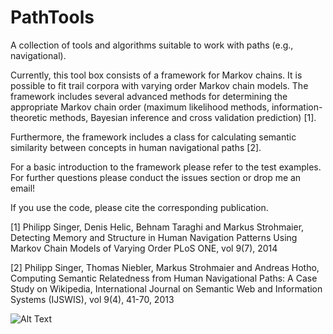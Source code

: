PathTools
=========

A collection of tools and algorithms suitable to work with paths (e.g., navigational).

Currently, this tool box consists of a framework for Markov chains. It is possible to fit trail corpora with varying order Markov chain models. The framework includes several advanced methods for determining the appropriate Markov chain order (maximum likelihood methods, information-theoretic methods, Bayesian inference and cross validation prediction) [1].

Furthermore, the framework includes a class for calculating semantic similarity between concepts in human navigational paths [2].

For a basic introduction to the framework please refer to the test examples. For further questions please conduct the issues section or drop me an email!

If you use the code, please cite the corresponding publication.

[1] Philipp Singer, Denis Helic, Behnam Taraghi and Markus Strohmaier, Detecting Memory and Structure in Human Navigation Patterns Using Markov Chain Models of Varying Order PLoS ONE, vol 9(7), 2014

[2] Philipp Singer, Thomas Niebler, Markus Strohmaier and Andreas Hotho, Computing Semantic Relatedness from Human Navigational Paths: A Case Study on Wikipedia, International Journal on Semantic Web and Information Systems (IJSWIS), vol 9(4), 41-70, 2013

![Alt Text](https://zenodo.org/badge/4207/psinger/PathTools.png)
